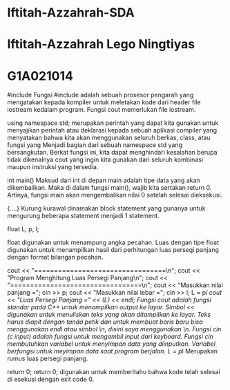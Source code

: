 # Iftitah-Azzahrah-SDA
# Iftitah-Azzahrah Lego Ningtiyas
# G1A021014

#include <iostream>
Fungsi #include adalah sebuah prosesor pengarah yang mengatakan kepada kompiler untuk meletakan kode dari header file iostream kedalam program. Fungsi cout memerlukan file iostream.


using namespace std;
merupakan perintah yang dapat kita gunakan untuk menyajikan perintah atau deklarasi kepada sebuah aplikasi compiler yang menyatakan bahwa kita akan menggunakan seluruh berkas, class, atau fungsi yang Menjadi bagian dari sebuah namespace std yang bersangkutan. Berkat fungsi ini, kita dapat menghindari kesalahan berupa tidak dikenalnya cout yang ingin kita gunakan dari seluruh kombinasi maupun instruksi yang tersedia.


int main()
Maksud dari int di depan main adalah tipe data yang akan dikembalikan. Maka di dalam fungsi main(), wajib kita sertakan return 0. Artinya, fungsi main akan mengembalikan nilai 0 setelah selesai dieksekusi.


{….}
Kurung kurawal dinamakan block statement yang gunanya untuk mengurung beberapa statement menjadi 1 statement.


 float L, p, l;

float digunakan untuk menampung angka pecahan. Luas dengan tipe float digunakan untuk menampilkan hasil dari perhitungan luas persegi panjang dengan format bilangan pecahan.


cout << "=================================\n";
cout << "Program Menghitung Luas Persegi Panjang\n";
cout << "=================================\n";
cout << "Masukkan nilai panjang =";
cin >> p;
cout << "Masukkan nilai lebar =";
cin >> l;
L = p*l
cout << "Luas Persegi Panjang =" << (L) << endl;
Fungsi cout adalah fungsi standar pada C++ untuk menampilkan output ke layar. Simbol << digunakan untuk menuliskan teks yang akan ditampilkan ke layar. Teks harus diapit dengan tanda petik dan untuk membuat baris baru bisa menggunakan endl atau simbol \n, disini saya menggunakan \n.
Fungsi cin (c input) adalah fungsi untuk mengambil input dari keyboard. Fungsi cin membutuhkan variabel untuk menyimpan data yang diinputkan. Variabel berfungsi untuk meyimpan data saat program berjalan.
  L = p*l
Merupakan rumus luas persegi panjang.


 return 0;
return 0; digunakan untuk memberitahu bahwa kode telah selesai di esekusi dengan exit code 0.
